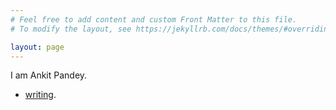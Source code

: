 ```yaml
---
# Feel free to add content and custom Front Matter to this file.
# To modify the layout, see https://jekyllrb.com/docs/themes/#overriding-theme-defaults

layout: page
---
```

I am Ankit Pandey.

- [writing](https://ankitpandey2708.github.io/posts/).
